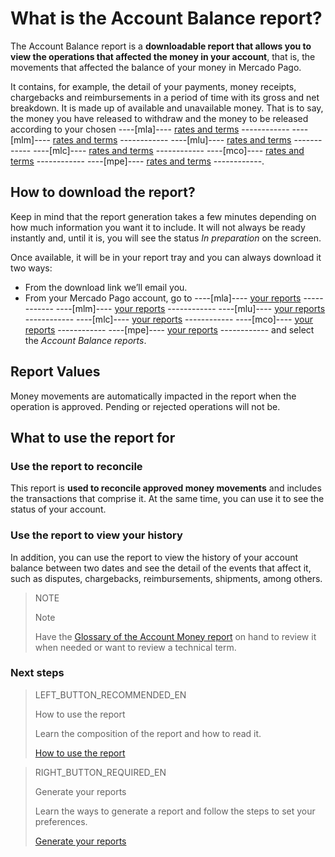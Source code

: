 
# What is the Account Balance report?


The Account Balance report is a **downloadable report that allows you to view the operations that affected the money in your account**, that is, the movements that affected the balance of your money in Mercado Pago.

It contains, for example, the detail of your payments, money receipts, chargebacks and reimbursements in a period of time with its gross and net breakdown. It is made up of available and unavailable money. That is to say, the money you have released to withdraw and the money to be released according to your chosen ----[mla]---- [rates and terms](https://www.mercadopago.com.ar/settings/release-options) ------------ ----[mlm]---- [rates and terms](https://www.mercadopago.com.mx/settings/release-options) ------------ ----[mlu]---- [rates and terms](https://www.mercadopago.com.uy/settings/release-options) ------------ ----[mlc]---- [rates and terms](https://www.mercadopago.com.cl/settings/release-options) ------------ ----[mco]---- [rates and terms](https://www.mercadopago.com.co/settings/release-options) ------------ ----[mpe]---- [rates and terms](https://www.mercadopago.com.pe/settings/release-options) ------------.

## How to download the report?

Keep in mind that the report generation takes a few minutes depending on how much information you want it to include. It will not always be ready instantly and, until it is, you will see the status *In preparation* on the screen.
 
Once available, it will be in your report tray and you can always download it two ways:

* From the download link we’ll email you.
* From your Mercado Pago account, go to ----[mla]---- [your reports](https://www.mercadopago.com.ar/balance/reports?page=1#!/settlement-report) ------------ ----[mlm]---- [your reports](https://www.mercadopago.com.mx/balance/reports?page=1#!/settlement-report) ------------ ----[mlu]---- [your reports](https://www.mercadopago.com.uy/balance/reports?page=1#!/settlement-report) ------------ ----[mlc]---- [your reports](https://www.mercadopago.cl/balance/reports?page=1#!/settlement-report) ------------ ----[mco]---- [your reports](https://www.mercadopago.com.co/balance/reports?page=1#!/settlement-report) ------------ ----[mpe]---- [your reports](https://www.mercadopago.com.pe/balance/reports?page=1#!/settlement-report) ------------ and select the *Account Balance reports*.


## Report Values

Money movements are automatically impacted in the report when the operation is approved. Pending or rejected operations will not be.

## What to use the report for 

### Use the report to reconcile

This report is **used to reconcile approved money movements** and includes the transactions that comprise it. At the same time, you can use it to see the status of your account.

### Use the report to view your history

In addition, you can use the report to view the history of your account balance between two dates and see the detail of the events that affect it, such as disputes, chargebacks, reimbursements, shipments, among others.

> NOTE
>
> Note
>
> Have the [Glossary of the Account Money report](https://www.mercadopago.com.ar/developers/en/guides/reports/account-money/glossary/) on hand to review it when needed or want to review a technical term.



### Next steps

> LEFT_BUTTON_RECOMMENDED_EN
>
> How to use the report
>
> Learn the composition of the report and how to read it.
>
> [How to use the report](https://www.mercadopago.com.ar/developers/en/guides/reports/account-money/how-to-use/)

> RIGHT_BUTTON_REQUIRED_EN
>
> Generate your reports
>
> Learn the ways to generate a report and follow the steps to set your preferences.
>
> [Generate your reports](https://www.mercadopago.com.ar/developers/en/guides/reports/account-money/generate/)
